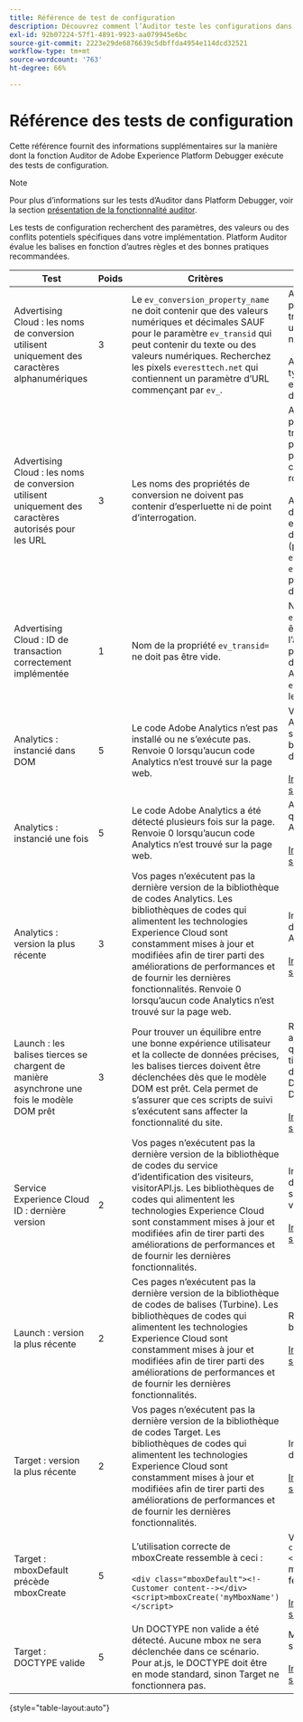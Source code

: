 ```yaml
---
title: Référence de test de configuration
description: Découvrez comment l’Auditor teste les configurations dans Adobe Experience Platform Debugger.
exl-id: 92b07224-57f1-4891-9923-aa079945e6bc
source-git-commit: 2223e29de6876639c5dbffda4954e114dcd32521
workflow-type: tm+mt
source-wordcount: '763'
ht-degree: 66%

---
```


# Référence des tests de configuration

Cette référence fournit des informations supplémentaires sur la manière dont la fonction Auditor de Adobe Experience Platform Debugger exécute des tests de configuration.

>[!NOTE]
>
>Pour plus d’informations sur les tests d’Auditor dans Platform Debugger, voir la section [présentation de la fonctionnalité auditor](./overview.md).

Les tests de configuration recherchent des paramètres, des valeurs ou des conflits potentiels spécifiques dans votre implémentation. Platform Auditor évalue les balises en fonction d’autres règles et des bonnes pratiques recommandées.

| Test | Poids | Critères | Recommandation |
| --- | --- | --- | --- |
| Advertising Cloud : les noms de conversion utilisent uniquement des caractères alphanumériques | 3 | Le `ev_conversion_property_name` ne doit contenir que des valeurs numériques et décimales SAUF pour le paramètre `ev_transid` qui peut contenir du texte ou des valeurs numériques. Recherchez les pixels `everesttech.net`   qui contiennent un paramètre d’URL commençant par  `ev_`. | Assurez-vous que les paramètres de propriété de transaction contiennent uniquement des valeurs numériques et décimales.<br><br>Avertissement : tout autre type de valeur peut entraîner une perte de données. |
| Advertising Cloud : les noms de conversion utilisent uniquement des caractères autorisés pour les URL | 3 | Les noms des propriétés de conversion ne doivent pas contenir d’esperluette ni de point d’interrogation. | Assurez-vous que les paramètres de propriété de transaction ne contiennent pas d’esperluette ni de point d’interrogation non codé. Ces caractères rompent le format d’URL.<br><br>Avertissement : Paramètres de propriété contenant une esperluette ou un point d’interrogation non codé (par exemple :  `ev_formComplete?=1` ou  `ev_formComplete&Submit=1`), peut entraîner une perte de données. |
| Advertising Cloud : ID de transaction correctement implémentée | 1 | Nom de la propriété  `ev_transid=` ne doit pas être vide. | Nom de la propriété  `ev_transid=` ne doit pas être laissé sans valeur. En l’absence de valeur, vous pourriez subir des pertes de données de transaction. Attribuer une valeur à `ev_transid=` ou supprimez le paramètre du pixel. |
| Analytics : instancié dans DOM | 5 | Le code Adobe Analytics n’est pas installé ou ne s’exécute pas. Renvoie 0 lorsqu’aucun code Analytics n’est trouvé sur la page web. | Vérifiez que la balise Analytics est implémentée sur la page et n’est pas bloquée par les activités de script suivantes.<br><br>[Informations supplémentaires](https://experienceleague.adobe.com/docs/analytics/implementation/home.html?lang=fr) |
| Analytics : instancié une fois | 5 | Le code Adobe Analytics a été détecté plusieurs fois sur la page. Renvoie 0 lorsqu’aucun code Analytics n’est trouvé sur la page web. | Assurez-vous qu’il n’y a qu’une seule balise Analytics sur la page.<br><br>[Informations supplémentaires](https://experienceleague.adobe.com/docs/analytics/implementation/home.html) |
| Analytics : version la plus récente | 3 | Vos pages n’exécutent pas la dernière version de la bibliothèque de codes Analytics. Les bibliothèques de codes qui alimentent les technologies Experience Cloud sont constamment mises à jour et modifiées afin de tirer parti des améliorations de performances et de fournir les dernières fonctionnalités. Renvoie 0 lorsqu’aucun code Analytics n’est trouvé sur la page web. | Installez la dernière version de la bibliothèque Analytics.<br><br>[Informations supplémentaires](https://experienceleague.adobe.com/docs/analytics/implementation/appmeasurement-updates.html?lang=fr) |
| Launch : les balises tierces se chargent de manière asynchrone une fois le modèle DOM prêt | 3 | Pour trouver un équilibre entre une bonne expérience utilisateur et la collecte de données précises, les balises tierces doivent être déclenchées dès que le modèle DOM est prêt. Cela permet de s’assurer que ces scripts de suivi s’exécutent sans affecter la fonctionnalité du site. | Résolvez ce problème en ajustant toutes les règles qui exécutent des pixels tiers pour qu’ils se déclenchent à l’aide de DOM Ready (Prêt pour DOM).<br><br>[Informations supplémentaires](https://experienceleague.adobe.com/docs/experience-platform/tags/ui/rules.html?lang=fr) |
| Service Experience Cloud ID : dernière version | 2 | Vos pages n’exécutent pas la dernière version de la bibliothèque de codes du service d’identification des visiteurs,  visitorAPI.js. Les bibliothèques de codes qui alimentent les technologies Experience Cloud sont constamment mises à jour et modifiées afin de tirer parti des améliorations de performances et de fournir les dernières fonctionnalités. | Installez la dernière version de la bibliothèque du service d’identification des visiteurs.<br><br>[Informations supplémentaires](https://experienceleague.adobe.com/docs/id-service/using/id-service-api/library.html) |
| Launch : version la plus récente | 2 | Ces pages n’exécutent pas la dernière version de la bibliothèque de codes de balises (Turbine). Les bibliothèques de codes qui alimentent les technologies Experience Cloud sont constamment mises à jour et modifiées afin de tirer parti des améliorations de performances et de fournir les dernières fonctionnalités. | Recréez et publiez la bibliothèque de balises.<br><br>[Informations supplémentaires](https://experienceleague.adobe.com/docs/experience-platform/tags/get-started/quick-start.html?lang=fr) |
| Target : version la plus récente | 2 | Vos pages n’exécutent pas la dernière version de la bibliothèque de codes Target. Les bibliothèques de codes qui alimentent les technologies Experience Cloud sont constamment mises à jour et modifiées afin de tirer parti des améliorations de performances et de fournir les dernières fonctionnalités. | Installez la dernière version de la bibliothèque Target.<br><br>[Informations supplémentaires](https://experienceleague.adobe.com/docs/target/using/implement-target/client-side/implement-target-for-client-side-web.html) |
| Target : mboxDefault précède mboxCreate | 5 | L’utilisation correcte de  mboxCreate ressemble à ceci :<br><br> `<div class="mboxDefault"><!-Customer content--></div><script>mboxCreate('myMboxName')</script>` | Veillez à inclure une  `<div class="mboxDefault"></div>` avant d’appeler mboxCreate(). at.js ne le fera pas à votre place.<br><br>[Informations supplémentaires](https://experienceleague.adobe.com/docs/target/using/implement-target/client-side/implement-target-for-client-side-web.html) |
| Target : DOCTYPE valide | 5 | Un DOCTYPE non valide a été détecté. Aucune mbox ne sera déclenchée dans ce scénario.  Pour at.js, le DOCTYPE doit être en mode standard, sinon Target ne fonctionnera pas. | Mettez à jour le DOCTYPE sur la page.<br><br>[Informations supplémentaires](https://experienceleague.adobe.com/docs/target/using/implement-target/client-side/at-js-implementation/faq-at-js/target-atjs-faq.html) |

{style=&quot;table-layout:auto&quot;}
